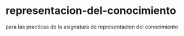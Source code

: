 # representacion-del-conocimiento
para las practicas de la asignatura de representacion del conocimiento
